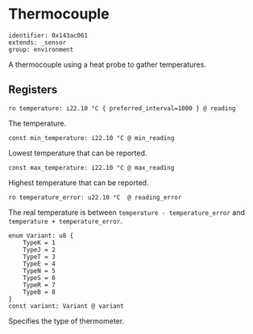 # Thermocouple

    identifier: 0x143ac061
    extends: _sensor
    group: environment

A thermocouple using a heat probe to gather temperatures.

## Registers

    ro temperature: i22.10 °C { preferred_interval=1000 } @ reading

The temperature.

    const min_temperature: i22.10 °C @ min_reading

Lowest temperature that can be reported.

    const max_temperature: i22.10 °C @ max_reading

Highest temperature that can be reported.

    ro temperature_error: u22.10 °C  @ reading_error

The real temperature is between `temperature - temperature_error` and `temperature + temperature_error`.

    enum Variant: u8 {
        TypeK = 1
        TypeJ = 2
        TypeT = 3
        TypeE = 4
        TypeN = 5
        TypeS = 6
        TypeR = 7
        TypeB = 8
    }
    const variant: Variant @ variant

Specifies the type of thermometer.
